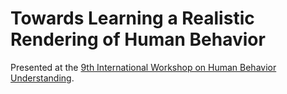 # Towards Learning a Realistic Rendering of Human Behavior

Presented at the [9th International Workshop on Human Behavior
Understanding](http://xavirema.eu/HBUGEN2018/index.html).
